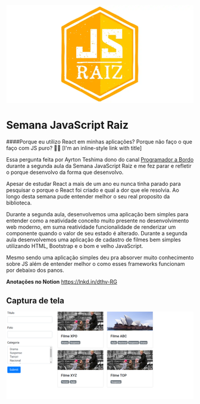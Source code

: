 ![](./images/js-raiz.webp)

# Semana JavaScript Raiz

####Porque eu utilizo React em minhas aplicações? Porque não faço o que faço com JS puro? 🤔🤔
[I'm an inline-style link with title]

Essa pergunta feita por Ayrton Teshima dono do canal [Programador a Bordo](https://www.youtube.com/c/ProgramadoraBordo/featured) durante a segunda aula da Semana JavaScript Raiz e me fez parar e refletir o porque desenvolvo da forma que desenvolvo.

Apesar de estudar React a mais de um ano eu nunca tinha parado para pesquisar o porque o React foi criado e qual a dor que ele resolvia. Ao longo desta semana pude entender melhor o seu real proposito da biblioteca.

Durante a segunda aula, desenvolvemos uma aplicação bem simples para entender como a reatividade conceito muito presente no desenvolvimento web moderno, em suma reatividade funcionalidade de renderizar um componente quando o valor de seu estado é alterado. Durante a segunda aula desenvolvemos uma aplicação de cadastro de filmes bem simples utilizando HTML, Bootstrap e o bom e velho JavaScript.

Mesmo sendo uma aplicação simples deu pra absorver muito conhecimento sobre JS além de entender melhor o como esses frameworks funcionam por debaixo dos panos.

**Anotações no Notion**
https://lnkd.in/dthv-RG

## Captura de tela

<center>
<img src="./images/app.png">
</center>
